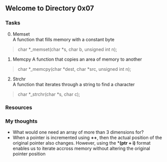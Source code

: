 ## Welcome to Directory 0x07

### Tasks  
0. Memset  
 A function that fills memory with a constant byte
 > char *_memset(char *s, char b, unsigned int n);
1. Memcpy 
 A function that copies an area of memory to another  
 > char *_memcpy(char *dest, char *src, unsigned int n);  
2. Strchr  
 A function that iterates through a string to find a character
 > char *_strchr(char *s, char c);

### Resources

### My thoughts
* What would one need an array of more than 3 dimensions for?
* When a pointer is incremented using **++**, then the actual
position of the original pointer also changes. However, using
the ***(ptr + i)** format enables us to iterate accross memory
without altering the original pointer position
